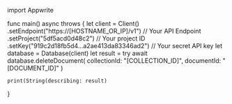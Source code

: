 import Appwrite

func main() async throws {
    let client = Client()
      .setEndpoint("https://[HOSTNAME_OR_IP]/v1") // Your API Endpoint
      .setProject("5df5acd0d48c2") // Your project ID
      .setKey("919c2d18fb5d4...a2ae413da83346ad2") // Your secret API key
    let database = Database(client)
    let result = try await database.deleteDocument(
        collectionId: "[COLLECTION_ID]",
        documentId: "[DOCUMENT_ID]"
    )

    print(String(describing: result)
}
